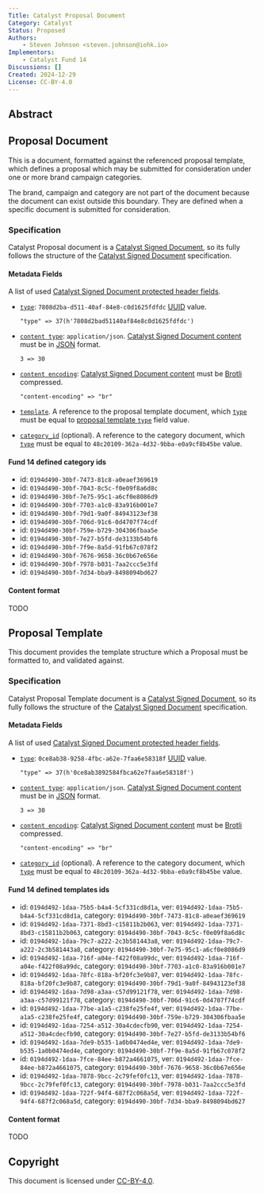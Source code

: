 ```yaml
---
Title: Catalyst Proposal Document
Category: Catalyst
Status: Proposed
Authors:
    - Steven Johnson <steven.johnson@iohk.io>
Implementors:
    - Catalyst Fund 14
Discussions: []
Created: 2024-12-29
License: CC-BY-4.0
---
```


## Abstract

## Proposal Document

This is a document, formatted against the referenced proposal template, which defines a proposal which may be submitted
for consideration under one or more brand campaign categories.

The brand, campaign and category are not part of the document because the document can exist outside this boundary.
They are defined when a specific document is submitted for consideration.

### Specification

Catalyst Proposal document is a [Catalyst Signed Document],
so its fully follows the structure of the [Catalyst Signed Document] specification.

#### Metadata Fields

A list of used [Catalyst Signed Document protected header fields](./../signed_doc/spec.md#signed-object-fields).

* [`type`](./../signed_doc/spec.md#type): `7808d2ba-d511-40af-84e8-c0d1625fdfdc` [UUID] value.

  ```CDDL
  "type" => 37(h'7808d2bad51140af84e8c0d1625fdfdc')
  ```

* [`content type`](./../signed_doc/spec.md#content-type): `application/json`.
  [Catalyst Signed Document content] must be in [JSON] format.

  ```CDDL
  3 => 30
  ```

* [`content encoding`](./../signed_doc/spec.md#content-encoding-optional):
  [Catalyst Signed Document content] must be [Brotli] compressed.

  ```CDDL
  "content-encoding" => "br"
  ```

* [`template`](./../signed_doc/metadata.md#ref-document-reference).
  A reference to the proposal template document,
  which [`type`](./../signed_doc/spec.md#type) must be equal to
  [proposal template `type`](#proposal-template) field value.

* [`category_id`](./../signed_doc/metadata.md#category_id) (optional).
  A reference to the category document,
  which [`type`](./../signed_doc/spec.md#type) must be equal to
  `48c20109-362a-4d32-9bba-e0a9cf8b45be` value.

#### Fund 14 defined category ids

* id: `0194d490-30bf-7473-81c8-a0eaef369619`
* id: `0194d490-30bf-7043-8c5c-f0e09f8a6d8c`
* id: `0194d490-30bf-7e75-95c1-a6cf0e8086d9`
* id: `0194d490-30bf-7703-a1c0-83a916b001e7`
* id: `0194d490-30bf-79d1-9a0f-84943123ef38`
* id: `0194d490-30bf-706d-91c6-0d4707f74cdf`
* id: `0194d490-30bf-759e-b729-304306fbaa5e`
* id: `0194d490-30bf-7e27-b5fd-de3133b54bf6`
* id: `0194d490-30bf-7f9e-8a5d-91fb67c078f2`
* id: `0194d490-30bf-7676-9658-36c0b67e656e`
* id: `0194d490-30bf-7978-b031-7aa2ccc5e3fd`
* id: `0194d490-30bf-7d34-bba9-8498094bd627`

#### Content format

TODO

## Proposal Template

This document provides the template structure which a Proposal must be formatted to, and validated against.

### Specification

Catalyst Proposal Template document is a [Catalyst Signed Document],
so its fully follows the structure of the [Catalyst Signed Document] specification.

#### Metadata Fields

A list of used [Catalyst Signed Document protected header fields](./../signed_doc/spec.md#signed-object-fields).

* [`type`](./../signed_doc/spec.md#type): `0ce8ab38-9258-4fbc-a62e-7faa6e58318f` [UUID] value.

  ```CDDL
  "type" => 37(h'0ce8ab3892584fbca62e7faa6e58318f')
  ```

* [`content type`](./../signed_doc/spec.md#content-type): `application/json`.
  [Catalyst Signed Document content] must be in [JSON] format.

  ```CDDL
  3 => 30
  ```

* [`content encoding`](./../signed_doc/spec.md#content-encoding-optional):
  [Catalyst Signed Document content] must be [Brotli] compressed.

  ```CDDL
  "content-encoding" => "br"
  ```

* [`category_id`](./../signed_doc/metadata.md#category_id) (optional).
  A reference to the category document,
  which [`type`](./../signed_doc/spec.md#type) must be equal to
  `48c20109-362a-4d32-9bba-e0a9cf8b45be` value.

#### Fund 14 defined templates ids

* id: `0194d492-1daa-75b5-b4a4-5cf331cd8d1a`, ver: `0194d492-1daa-75b5-b4a4-5cf331cd8d1a`,
  category: `0194d490-30bf-7473-81c8-a0eaef369619`
* id: `0194d492-1daa-7371-8bd3-c15811b2b063`, ver: `0194d492-1daa-7371-8bd3-c15811b2b063`,
  category: `0194d490-30bf-7043-8c5c-f0e09f8a6d8c`
* id: `0194d492-1daa-79c7-a222-2c3b581443a8`, ver: `0194d492-1daa-79c7-a222-2c3b581443a8`,
  category: `0194d490-30bf-7e75-95c1-a6cf0e8086d9`
* id: `0194d492-1daa-716f-a04e-f422f08a99dc`, ver: `0194d492-1daa-716f-a04e-f422f08a99dc`,
  category: `0194d490-30bf-7703-a1c0-83a916b001e7`
* id: `0194d492-1daa-78fc-818a-bf20fc3e9b87`, ver: `0194d492-1daa-78fc-818a-bf20fc3e9b87`,
  category: `0194d490-30bf-79d1-9a0f-84943123ef38`
* id: `0194d492-1daa-7d98-a3aa-c57d99121f78`, ver: `0194d492-1daa-7d98-a3aa-c57d99121f78`,
  category: `0194d490-30bf-706d-91c6-0d4707f74cdf`
* id: `0194d492-1daa-77be-a1a5-c238fe25fe4f`, ver: `0194d492-1daa-77be-a1a5-c238fe25fe4f`,
  category: `0194d490-30bf-759e-b729-304306fbaa5e`
* id: `0194d492-1daa-7254-a512-30a4cdecfb90`, ver: `0194d492-1daa-7254-a512-30a4cdecfb90`,
  category: `0194d490-30bf-7e27-b5fd-de3133b54bf6`
* id: `0194d492-1daa-7de9-b535-1a0b0474ed4e`, ver: `0194d492-1daa-7de9-b535-1a0b0474ed4e`,
  category: `0194d490-30bf-7f9e-8a5d-91fb67c078f2`
* id: `0194d492-1daa-7fce-84ee-b872a4661075`, ver: `0194d492-1daa-7fce-84ee-b872a4661075`,
  category: `0194d490-30bf-7676-9658-36c0b67e656e`
* id: `0194d492-1daa-7878-9bcc-2c79fef0fc13`, ver: `0194d492-1daa-7878-9bcc-2c79fef0fc13`,
  category: `0194d490-30bf-7978-b031-7aa2ccc5e3fd`
* id: `0194d492-1daa-722f-94f4-687f2c068a5d`, ver: `0194d492-1daa-722f-94f4-687f2c068a5d`,
  category: `0194d490-30bf-7d34-bba9-8498094bd627`

#### Content format

TODO

## Copyright

This document is licensed under [CC-BY-4.0](https://creativecommons.org/licenses/by/4.0/legalcode).

[Catalyst Signed Document]: ./../signed_doc/spec.md
[Catalyst Signed Document content]: ./../signed_doc/spec.md#signed-object-content
[Brotli]: https://datatracker.ietf.org/doc/html/rfc7932
[JSON]: https://datatracker.ietf.org/doc/html/rfc7159
[UUID]: https://www.rfc-editor.org/rfc/rfc9562.html
